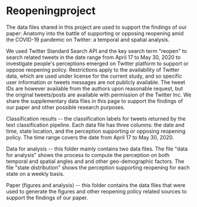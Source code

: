 # Reopeningproject
The data files shared in this project are used to support the findings of our paper: 
Anatomy into the battle of supporting or opposing reopening amid the COVID-19 pandemic on Twitter: a temporal and spatial analysis.

We used Twitter Standard Search API and the key search term "reopen" to search related tweets in the date range from April 17 to May 30, 2020 to investigate people's perceptions emerged on Twitter platform to support or oppose reopening policy. Restrictions apply to the availability of Twitter data, which are used under license for the current study, and so specific user information or tweets messages are not publicly available. The tweet IDs are however available from the authors upon reasonable request, but the original tweets/posts are available with permission of the Twitter Inc. We share the supplementary data files in this page to support the findings of our paper and other possible research purposes.  

Classification results -- the classification labels for tweets returned by the text classification pipeline. Each data file has three columns: the date and time, state location, and the perception supporting or opposing reopening policy. The time range covers the date from April 17 to May 30, 2020. 

Data for analysis -- this folder mainly contains two data files. The file "data for analysis" shows the process to compute the perception on both temporal and spatial angles and and other geo-demographic factors. The file "state distribution" shows the perception supporting reopening for each state on a weekly basis. 

Paper (figures and analysis) -- this folder contains the data files that were used to generate the figures and other reopening policy related sources to support the findings of our paper.
